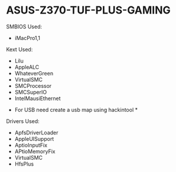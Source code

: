 #  ASUS-Z370-TUF-PLUS-GAMING

SMBIOS Used:
- iMacPro1,1

Kext Used:
- Lilu
- AppleALC
- WhateverGreen
- VirtualSMC
- SMCProcessor
- SMCSuperIO
- IntelMausiEthernet
* For USB need create a usb map using hackintool *

Drivers Used:
- ApfsDriverLoader
- AppleUISupport
- AptioInputFix
- APtioMemoryFix
- VirtualSMC
- HfsPlus
